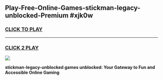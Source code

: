 
## Play-Free-Online-Games-stickman-legacy-unblocked-Premium #xjk0w
<h3>
<a href="https://premium.freeplayer.one?title=stickman-legacy-unblocked&ref=8M">CLICK TO PLAY</a></h3>
<hr>

<h3>
<a href="https://premium.freeplayer.one?title=stickman-legacy-unblocked&ref=8M">CLICK 2 PLAY</a>
  
</h3>

<a href="https://premium.freeplayer.one?title=stickman-legacy-unblocked&ref=8M"><img src="https://clearcache.store/games.png"></a>


**stickman-legacy-unblocked games unblocked: Your Gateway to Fun and Accessible Online Gaming**
